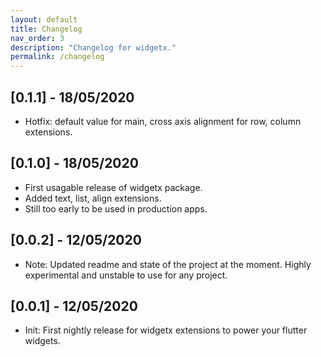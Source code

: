 ```yaml
---
layout: default
title: Changelog
nav_order: 3
description: "Changelog for widgetx."
permalink: /changelog
---
```


## [0.1.1] - 18/05/2020
* Hotfix: default value for main, cross axis alignment for row, column extensions.

## [0.1.0] - 18/05/2020
* First usagable release of widgetx package.
* Added text, list, align extensions.
* Still too early to be used in production apps.

## [0.0.2] - 12/05/2020
* Note: Updated readme and state of the project at the moment. Highly experimental and unstable to use for any project.

## [0.0.1] - 12/05/2020

* Init: First nightly release for widgetx extensions to power your flutter widgets.

